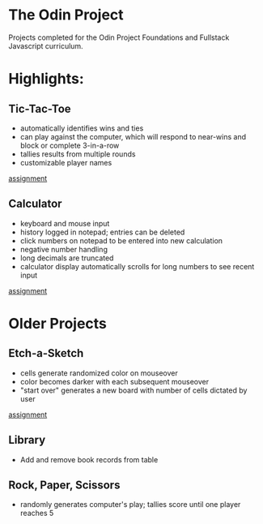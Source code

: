 # The Odin Project

Projects completed for the Odin Project Foundations and Fullstack Javascript curriculum. 

# Highlights:

## Tic-Tac-Toe

* automatically identifies wins and ties
* can play against the computer, which will respond to near-wins and block or complete 3-in-a-row
* tallies results from multiple rounds
* customizable player names

[assignment](https://www.theodinproject.com/paths/full-stack-javascript/courses/javascript/lessons/tic-tac-toe)

## Calculator

* keyboard and mouse input
* history logged in notepad; entries can be deleted
* click numbers on notepad to be entered into new calculation
* negative number handling
* long decimals are truncated
* calculator display automatically scrolls for long numbers to see recent input

[assignment](https://www.theodinproject.com/paths/foundations/courses/foundations/lessons/calculator)


# Older Projects

## Etch-a-Sketch

* cells generate randomized color on mouseover
* color becomes darker with each subsequent mouseover
* "start over" generates a new board with number of cells dictated by user

[assignment](https://www.theodinproject.com/paths/foundations/courses/foundations/lessons/etch-a-sketch-project)


## Library

* Add and remove book records from table 


## Rock, Paper, Scissors

* randomly generates computer's play; tallies score until one player reaches 5